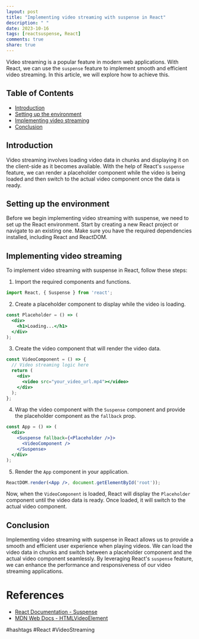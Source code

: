 ```yaml
---
layout: post
title: "Implementing video streaming with suspense in React"
description: " "
date: 2023-10-16
tags: [reactsuspense, React]
comments: true
share: true
---
```


Video streaming is a popular feature in modern web applications. With React, we can use the `suspense` feature to implement smooth and efficient video streaming. In this article, we will explore how to achieve this.

## Table of Contents
- [Introduction](#introduction)
- [Setting up the environment](#setting-up-the-environment)
- [Implementing video streaming](#implementing-video-streaming)
- [Conclusion](#conclusion)

## Introduction

Video streaming involves loading video data in chunks and displaying it on the client-side as it becomes available. With the help of React's `suspense` feature, we can render a placeholder component while the video is being loaded and then switch to the actual video component once the data is ready.

## Setting up the environment

Before we begin implementing video streaming with suspense, we need to set up the React environment. Start by creating a new React project or navigate to an existing one. Make sure you have the required dependencies installed, including React and ReactDOM.

## Implementing video streaming

To implement video streaming with suspense in React, follow these steps:

1. Import the required components and functions.
```jsx
import React, { Suspense } from 'react';
```

2. Create a placeholder component to display while the video is loading.
```jsx
const Placeholder = () => (
  <div>
    <h1>Loading...</h1>
  </div>
);
```

3. Create the video component that will render the video data.
```jsx
const VideoComponent = () => {
  // Video streaming logic here
  return (
    <div>
      <video src="your_video_url.mp4"></video>
    </div>
  );
};
```

4. Wrap the video component with the `Suspense` component and provide the placeholder component as the `fallback` prop.
```jsx
const App = () => (
  <div>
    <Suspense fallback={<Placeholder />}>
      <VideoComponent />
    </Suspense>
  </div>
);
```

5. Render the `App` component in your application.
```jsx
ReactDOM.render(<App />, document.getElementById('root'));
```

Now, when the `VideoComponent` is loaded, React will display the `Placeholder` component until the video data is ready. Once loaded, it will switch to the actual video component.

## Conclusion

Implementing video streaming with suspense in React allows us to provide a smooth and efficient user experience when playing videos. We can load the video data in chunks and switch between a placeholder component and the actual video component seamlessly. By leveraging React's `suspense` feature, we can enhance the performance and responsiveness of our video streaming applications.

# References
- [React Documentation - Suspense](https://reactjs.org/docs/react-api.html#reactsuspense)
- [MDN Web Docs - HTMLVideoElement](https://developer.mozilla.org/en-US/docs/Web/API/HTMLVideoElement)

#hashtags
#React #VideoStreaming